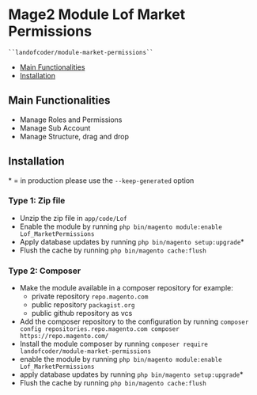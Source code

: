 # Mage2 Module Lof Market Permissions

    ``landofcoder/module-market-permissions``

- [Main Functionalities](#markdown-header-main-functionalities)
- [Installation](#markdown-header-installation)


## Main Functionalities
- Manage Roles and Permissions
- Manage Sub Account
- Manage Structure, drag and drop

## Installation
\* = in production please use the `--keep-generated` option

### Type 1: Zip file

- Unzip the zip file in `app/code/Lof`
- Enable the module by running `php bin/magento module:enable Lof_MarketPermissions`
- Apply database updates by running `php bin/magento setup:upgrade`\*
- Flush the cache by running `php bin/magento cache:flush`

### Type 2: Composer

- Make the module available in a composer repository for example:
    - private repository `repo.magento.com`
    - public repository `packagist.org`
    - public github repository as vcs
- Add the composer repository to the configuration by running `composer config repositories.repo.magento.com composer https://repo.magento.com/`
- Install the module composer by running `composer require landofcoder/module-market-permissions`
- enable the module by running `php bin/magento module:enable Lof_MarketPermissions`
- apply database updates by running `php bin/magento setup:upgrade`\*
- Flush the cache by running `php bin/magento cache:flush`

